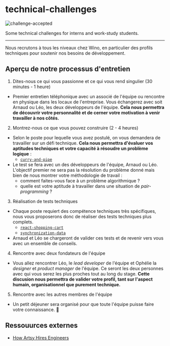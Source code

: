 # technical-challenges

![challenge-accepted](https://i.giphy.com/media/GgcusW5RLS9Nu/giphy.webp)

Some technical challenges for interns and work-study students. 

---

Nous recrutons à tous les niveaux chez Wino, en particulier des profils techniques pour soutenir nos besoins de développement.

## Aperçu de notre processus d'entretien

1. Dites-nous ce qui vous passionne et ce qui vous rend singulier (30 minutes - 1 heure)
* Premier entretien téléphonique avec un associé de l'équipe ou rencontre en physique dans les locaux de l'entreprise. Vous échangerez avec soit Arnaud ou Léo, les deux développeurs de l'équipe. **Cela nous permettra de découvrir votre personnalité et de cerner votre motivation à venir travailler à nos côtés.**

2. Montrez-nous ce que vous pouvez construire (2 - 4 heures)
* Selon le poste pour lequelle vous avez postulé, on vous demandera de travailler sur un défi technique. **Cela nous permettra d'évaluer vos aptitudes techniques et votre capacité à résoudre un problème logique** :
  * [`curry-and-pipe`](curry-and-pipe)
* Le test se fera avec un des développeurs de l'équipe, Arnaud ou Léo. L'objectif premier ne sera pas la résolution du problème donné mais bien de nous montrer votre méthodologie de travail : 
  * comment faites-vous face à un problème algorithmique ?
  * quelle est votre aptitude à travailler dans une situation de *pair-programming* ?

3. Réalisation de tests techniques
* Chaque poste requiert des compétence techniques très spécifiques, nous vous proposerons donc de réaliser des tests techniques plus complets. 
  * [`react-shopping-cart`](react-shopping-cart)
  * [`synchronization-data`](synchronization-data)
* Arnaud et Léo se chargeront de valider ces tests et de revenir vers vous avec un ensemble de conseils.

4. Rencontre avec deux fondateurs de l'équipe
* Vous allez rencontrer Léo, le *lead developer* de l'équipe et Ophélie la *designer* et *product manager* de l'équipe. Ce seront les deux personnes avec qui vous serez les plus proches tout au long du stage. **Cette discusion nous permettra de valider votre profil, tant sur l'aspect humain, organisationnel que purement technique.**

5. Rencontre avec les autres membres de l'équipe
* Un petit déjeuner sera organisé pour que toute l'équipe puisse faire votre connaissance. 🎊

## Ressouurces externes

* [How Artsy Hires Engineers](http://artsy.github.io/blog/2019/01/23/artsy-engineering-hiring/)